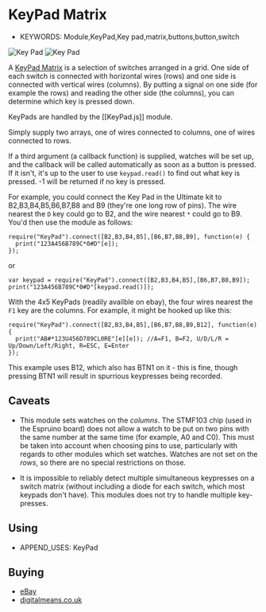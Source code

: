 <!--- Copyright (c) 2013 Gordon Williams, Pur3 Ltd. See the file LICENSE for copying permission. -->
KeyPad Matrix
=============

* KEYWORDS: Module,KeyPad,Key pad,matrix,buttons,button,switch

![Key Pad](KeyPad/4x4.jpg) ![Key Pad](KeyPad/4x5.jpg)


A [KeyPad Matrix](http://en.wikipedia.org/wiki/Keyboard_matrix_circuit) is a selection of switches arranged in a grid. One side of each switch is connected with horizontal wires (rows) and one side is connected with vertical wires (columns). By putting a signal on one side (for example the rows) and reading the other side (the columns), you can determine which key is pressed down.


KeyPads are handled by the [[KeyPad.js]] module. 

Simply supply two arrays, one of wires connected to columns,
one of wires connected to rows.

If a third argument (a callback function) is supplied, watches will be set up, and the callback
will be called automatically as soon as a button is pressed. If it isn't, it's up to the user to
use ```keypad.read()``` to find out what key is pressed. -1 will be returned if no key is pressed.

For example, you could connect the Key Pad in the Ultimate kit to B2,B3,B4,B5,B6,B7,B8 and B9 (they're one long row of pins). The wire nearest the ```D``` key could go to B2, and the wire nearest ```*``` could go to B9. You'd then use the module as follows:

```
require("KeyPad").connect([B2,B3,B4,B5],[B6,B7,B8,B9], function(e) {
  print("123A456B789C*0#D"[e]);
});
```

or

```
var keypad = require("KeyPad").connect([B2,B3,B4,B5],[B6,B7,B8,B9]);
print("123A456B789C*0#D"[keypad.read()]);
```

With the 4x5 KeyPads (readily availble on ebay), the four wires nearest the ```F1``` key are the columns. For example, it might be hooked up like this: 

```
require("KeyPad").connect([B2,B3,B4,B5],[B6,B7,B8,B9,B12], function(e) {
  print("AB#*123U456D789CL0RE"[e][e]); //A=F1, B=F2, U/D/L/R = Up/Down/Left/Right, R=ESC, E=Enter
});
```

This example uses B12, which also has BTN1 on it - this is fine, though pressing BTN1 will result in spurrious keypresses being recorded. 


Caveats
-----

* This module sets watches on the *columns*. The STMF103 chip (used in the Espruino board) does not allow a watch to be put on two pins with the same number at the same time (for example, A0 and C0). This must be taken into account when choosing pins to use, particularly with regards to other modules which set watches. Watches are not set on the *rows*, so there are no special restrictions on those. 

* It is impossible to reliably detect multiple simultaneous keypresses on a switch matrix (without including a diode for each switch, which most keypads don't have). This modules does not try to handle multiple key-presses. 



Using 
-----

* APPEND_USES: KeyPad

Buying
-----

* [eBay](http://www.ebay.com/sch/i.html?_nkw=matrix+membrane+keypad)
* [digitalmeans.co.uk](https://digitalmeans.co.uk/shop/index.php?route=product/search&tag=membrane-button)

